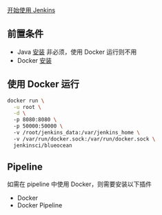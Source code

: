 [开始使用 Jenkins](https://www.jenkins.io/zh/doc/pipeline/tour/getting-started/)


## 前置条件

- Java [安装](安装.md) 非必须，使用 Docker 运行则不用
- Docker [安装](../Docker/安装.md)

## 使用 Docker 运行

```bash
docker run \
  -u root \
  -d \ 
  -p 8080:8080 \ 
  -p 50000:50000 \ 
  -v /root/jenkins_data:/var/jenkins_home \ 
  -v /var/run/docker.sock:/var/run/docker.sock \ 
  jenkinsci/blueocean
```

## Pipeline

如需在 pipeline 中使用 Docker，则需要安装以下插件

- Docker
- Docker Pipeline
